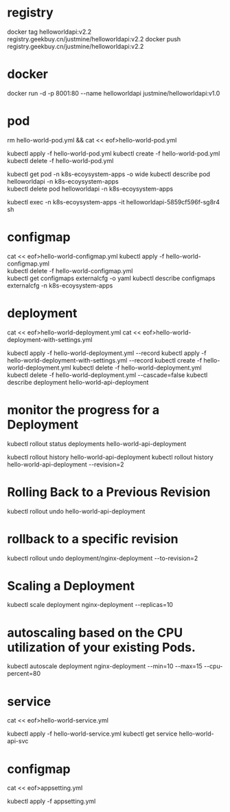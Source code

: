 # registry
docker tag helloworldapi:v2.2 registry.geekbuy.cn/justmine/helloworldapi:v2.2
docker push registry.geekbuy.cn/justmine/helloworldapi:v2.2

# docker
docker run -d -p 8001:80 --name helloworldapi justmine/helloworldapi:v1.0

# pod
rm hello-world-pod.yml && cat << eof>hello-world-pod.yml

kubectl apply -f hello-world-pod.yml
kubectl create -f hello-world-pod.yml
kubectl delete -f hello-world-pod.yml

kubectl get pod -n k8s-ecoysystem-apps -o wide
kubectl describe pod helloworldapi -n k8s-ecoysystem-apps  
kubectl delete pod helloworldapi -n k8s-ecoysystem-apps

kubectl exec -n k8s-ecoysystem-apps -it helloworldapi-5859cf596f-sg8r4  sh 

# configmap
cat << eof>hello-world-configmap.yml
kubectl apply -f hello-world-configmap.yml  
kubectl delete -f hello-world-configmap.yml  
kubectl get configmaps externalcfg -o yaml
kubectl describe configmaps externalcfg -n k8s-ecoysystem-apps  

# deployment
cat << eof>hello-world-deployment.yml
cat << eof>hello-world-deployment-with-settings.yml

kubectl apply -f hello-world-deployment.yml --record
kubectl apply -f hello-world-deployment-with-settings.yml --record
kubectl create -f hello-world-deployment.yml
kubectl delete -f hello-world-deployment.yml
kubectl delete -f hello-world-deployment.yml --cascade=false 
kubectl describe deployment hello-world-api-deployment
# monitor the progress for a Deployment
kubectl rollout status deployments hello-world-api-deployment

kubectl rollout history hello-world-api-deployment
kubectl rollout history hello-world-api-deployment --revision=2
# Rolling Back to a Previous Revision
kubectl rollout undo hello-world-api-deployment
# rollback to a specific revision
kubectl rollout undo deployment/nginx-deployment --to-revision=2
# Scaling a Deployment
kubectl scale deployment nginx-deployment --replicas=10
# autoscaling based on the CPU utilization of your existing Pods.
kubectl autoscale deployment nginx-deployment --min=10 --max=15 --cpu-percent=80

# service
cat << eof>hello-world-service.yml

kubectl apply -f hello-world-service.yml
kubectl get service hello-world-api-svc

# configmap
cat << eof>appsetting.yml

kubectl apply -f appsetting.yml








